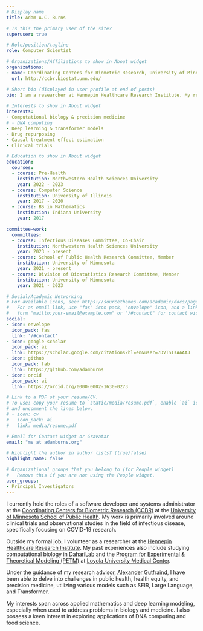 ```yaml
---
# Display name
title: Adam A.C. Burns

# Is this the primary user of the site?
superuser: true

# Role/position/tagline
role: Computer Scientist

# Organizations/Affiliations to show in About widget
organizations:
- name: Coordinating Centers for Biometric Research, University of Minnesota
  url: http://ccbr.biostat.umn.edu/

# Short bio (displayed in user profile at end of posts)
bio: I am a researcher at Hennepin Healthcare Research Institute. My research interests include applied mathematics, mechanistic, and machine learning modeling approaches to address problems in biology and medicine.

# Interests to show in About widget
interests:
- Computational biology & precision medicine
# - DNA computing
- Deep learning & transformer models
- Drug repurposing
- Causal treatment effect estimation
- Clinical trials

# Education to show in About widget
education:
  courses:
  - course: Pre-Health
    institution: Northwestern Health Sciences University
    year: 2022 - 2023
  - course: Computer Science
    institution: University of Illinois
    year: 2017 - 2020
  - course: BS in Mathematics
    institution: Indiana University
    year: 2017

committee-work:
  committees:
  - course: Infectious Diseases Committee, Co-Chair
    institution: Northwestern Health Sciences University
    year: 2023 - present
  - course: School of Public Health Research Committee, Member
    institution: University of Minnesota
    year: 2021 - present
  - course: Division of Biostatistics Research Committee, Member
    institution: University of Minnesota
    year: 2021 - 2023

# Social/Academic Networking
# For available icons, see: https://sourcethemes.com/academic/docs/page-builder/#icons
#   For an email link, use "fas" icon pack, "envelope" icon, and a link in the
#   form "mailto:your-email@example.com" or "/#contact" for contact widget.
social:
- icon: envelope
  icon_pack: fas
  link: '/#contact'
- icon: google-scholar
  icon_pack: ai
  link: https://scholar.google.com/citations?hl=en&user=7DVTSIsAAAAJ
- icon: github
  icon_pack: fab
  link: https://github.com/adamburns
- icon: orcid
  icon_pack: ai
  link: https://orcid.org/0000-0002-1630-0273

# Link to a PDF of your resume/CV.
# To use: copy your resume to `static/media/resume.pdf`, enable `ai` icons in `params.toml`, 
# and uncomment the lines below.
# - icon: cv
#   icon_pack: ai
#   link: media/resume.pdf

# Email for Contact widget or Gravatar
email: "me at adamburns.org"

# Highlight the author in author lists? (true/false)
highlight_name: false

# Organizational groups that you belong to (for People widget)
#   Remove this if you are not using the People widget.
user_groups:
- Principal Investigators
---
```


I currently hold the roles of a software developer and systems administrator at the [Coordinating Centers for Biometric Research (CCBR)](http://ccbr.biostat.umn.edu/) at the [University of Minnesota School of Public Health](https://www.sph.umn.edu/). My work is primarily involved around clinical trials and observational studies in the field of infectious disease, specifically focusing on COVID-19 research.

Outside my formal job, I volunteer as a researcher at the [Hennepin Healthcare Research Institute](https://www.hhrinstitute.org). My past experiences also include studying computational biology in [DahariLab](https://www.daharilab.com/) and the [Program for Experimental & Theoretical Modeling (PETM)](https://ssom.luc.edu/medicine/divisionsspecialties/hepatology/programforexperimentalandtheoreticalmodeling/) at [Loyola University Medical Center](https://loyolamedicine.org/lumc).

Under the guidance of my research advisor, [Alexander Gutfraind](http://gutfraind.com/), I have been able to delve into challenges in public health, health equity, and precision medicine, utilizing various models such as SEIR, Large Language, and Transformer.

My interests span across applied mathematics and deep learning modeling, especially when used to address problems in biology and medicine. I also possess a keen interest in exploring applications of DNA computing and food science.
